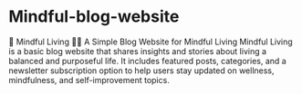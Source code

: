 # Mindful-blog-website
🌿 Mindful Living 🧘‍♂️ A Simple Blog Website for Mindful Living Mindful Living is a basic blog website that shares insights and stories about living a balanced and purposeful life. It includes featured posts, categories, and a newsletter subscription option to help users stay updated on wellness, mindfulness, and self-improvement topics.
